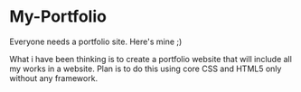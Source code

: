 # My-Portfolio
Everyone needs a portfolio site. Here's mine ;)

What i have been thinking is to create a portfolio website that will include all my works in a website.
Plan is to do this using core CSS and HTML5 only without any framework.
